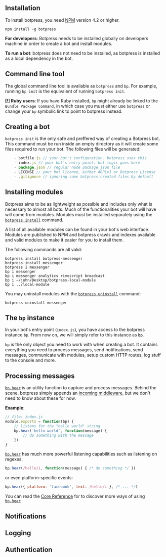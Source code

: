 ## Installation

To install botpress, you need [NPM](https://npmjs.com) version 4.2 or higher.

```
npm install -g botpress
```

**For developers**: Botpress needs to be installed globally on developers machine in order to create a bot and install modules. 

**To run a bot**: botpress does not need to be installed, as botpress is installed as a local dependency in the bot.

## Command line tool

The global command line tool is available as `botpress` and `bp`. For example, running `bp init` is the equivalent of running `botpress init`.

**[!] Ruby users**: If you have Ruby installed, `bp` might already be linked to the `Bundle Package Command`, in which case you must either use `botpress` or change your `bp` symbolic link to point to botpress instead.

## Creating a bot

`botpress init` is the only safe and preffered way of creating a Botpress bot. This command must be run inside an empty directory as it will create some files required to run your bot. The following files will be generated:

```js
    - botfile.js // your bot's configuration. botpress uses this
    - index.js // your bot's entry point. bot logic goes here
    - package.json // regular node package.json file
    - LICENSE // your bot license, either AGPLv3 or Botpress License
    - .gitignore // ignoring some botpress-created files by default
```

## Installing modules

Botpress aims to be as lightweight as possible and includes only what is necessary to almost all bots. Much of the functionalities your bot will have will come from modules. Modules must be installed separately using the [`botpress install`](TODO) command.

A list of all available modules can be found in your bot's web interface. Modules are published to NPM and botpress crawls and indexes available and valid modules to make it easier for you to install them.

The following commands are all valid:

```
botpress install botpress-messenger
botpress install messenger
botpress i messenger
bp i messenger
bp i messenger analytics rivescript broadcast
bp i ~/john/Desktop/botpress-local-module
bp i ../local-module
```

You may uninstall modules with the [`botpress uninstall`](TODO) command:

```
botpress uninstall messenger
```

## The `bp` instance

In your bot's entry point (`index.js`), you have access to the botpress instance `bp`. From now on, we will simply refer to this instance as **`bp`**.

`bp` is the only object you need to work with when creating a bot. It contains everything you need to process messages, send notifications, send messages, communicate with modules, setup custom HTTP routes, log stuff to the console and more.

## Processing messages

[`bp.hear`](TODO) is an utility function to capture and process messages. Behind the scene, botpress simply appends an [incoming middleware](TODO), but we don't need to know about these for now.

**Example**:
```js
// file: index.js
module.exports = function(bp) {
    // listens for the "hello world" string
    bp.hear('hello world', function(message) {
        // do something with the message
    })
}
```

[`bp.hear`](TODO) has much more powerful listening capabilities such as listening on regexes:

```js
bp.hear(/hello/i, function(message) { /* do something */ })
```

or even platform-specific events:

```js
bp.hear({ platform: 'facebook', text: /hello/i }, /* ... */)
```

You can read the [Core Reference](TODO) for to discover more ways of using [`bp.hear`](TODO)

## Notifications

## Logging

## Authentication
